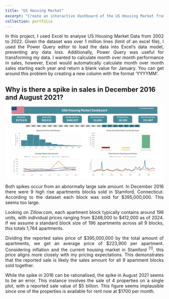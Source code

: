 ```yaml
---
title: "US Housing Market"
excerpt: "Create an interactive dashboard of the US Housing Market from 2002 to 2022. I then analyse two large spikes in sales in 2016 and 2021.<br/><center><img src='https://github.com/SJackson123/SJackson.github.io/blob/master/images/us_housing/us_housing_4.png?raw=true' width='640px'></center>"
collection: portfolio
---
```


<p align="justify">In this project, I used Excel to analyse US Housing Market Data from 2002 to 2022. Given the dataset was over 1 million lines (limit of an excel file), I used the Power Query editor to load the data into Excel’s data model, preventing any data loss. Additionally, Power Query was useful for transforming my data. I wanted to calculate month over month performance in sales, however, Excel would automatically calculate month over month sales starting each year and return a blank value for January. You can get around this problem by creating a new column with the format ‘YYYYMM’.</p>

## Why is there a spike in sales in December 2016 and August 2021?

<p align="center">
  <img src="https://github.com/SJackson123/SJackson.github.io/blob/master/images/us_housing/us_housing_3.png?raw=true?raw=true"
 alt="EU Trend Over Time" width="1200px"/>
</p>

<p align="justify">Both spikes occur from an abnormally large sale amount. In December 2016 there were 9 high rise apartments blocks sold in Stamford, Connecticut. According to the dataset each block was sold for $395,000,000. This seems too large. </p>

<p align="justify">Looking on Zillow.com, each apartment block typically contains around 196 units, with individual prices ranging from $248,000 to $412,000 as of 2024. If we assume a standard block size of 196 apartments across all 9 blocks, this totals 1,764 apartments.</p>

<p align="justify">Dividing the reported sales price of $395,000,000 by the total amount of apartments, we get an average price of $223,900 per apartment. Considering inflation and the current housing market in Stamford <sup>[1]</sup>, this price aligns more closely with my pricing expectations. This demonstrates that the reported sale is likely the sales amount for all 9 apartment blocks sold together.</p>

<p align="justify">While the spike in 2016 can be rationalised, the spike in August 2021 seems to be an error. This instance involves the sale of 4 properties on a single plot, with a reported sale value of $5 billion. This figure seems implausible since one of the properties is available for rent now at $1700 per month.</p>

[1]: https://www.redfin.com/city/18605/CT/Stamford/housing-market
